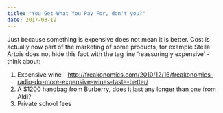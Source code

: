 ```yaml
---
title: "You Get What You Pay For, don't you?"
date: 2017-03-19
---
```


Just because something is expensive does not mean it is better. Cost is actually now part of the marketing of some products, for example Stella Artois does not hide this fact with the tag line ‘reassuringly expensive’ - think about:

1. Expensive wine - http://freakonomics.com/2010/12/16/freakonomics-radio-do-more-expensive-wines-taste-better/
2. A $1200 handbag from Burberry, does it last any longer than one from Aldi?
3. Private school fees
